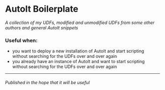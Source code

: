AutoIt Boilerplate
===================
_A collection of my UDFs, modified and unmodified UDFs from some other authors and general AutoIt snippets_

### Useful when:

- you want to deploy a new installation of AutoIt and start scripting without searching for the UDFs over and over again
- you already have an instance of AutoIt and want to start scripting without searching for the UDFs over and over again
 

--------
###### Published in the hope that it will be useful
